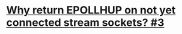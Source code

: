 # [Why return EPOLLHUP on not yet connected stream sockets? #3](https://github.com/jiixyj/epoll-shim/issues/3)

